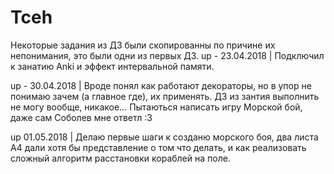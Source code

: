 # Tceh

Некоторые задания из ДЗ были скопированны по причине их непонимания, это были одни из первых ДЗ.
up - 23.04.2018 | Подключил к занатию Anki и эффект интервальной памяти.


up - 30.04.2018 | Вроде понял как работают декораторы, но в упор не понимаю зачем (а главное где), их применять. ДЗ из зантия выполнить не могу вообще, никакое... 
Пытаються написать игру Морской бой, даже сам Соболев мне ответл :3


up 01.05.2018 | Делаю первые шаги к созданю морского боя, два листа А4 дали хотя бы представление о том что делать, и как реализовать сложный алгоритм расстановки кораблей на поле.

